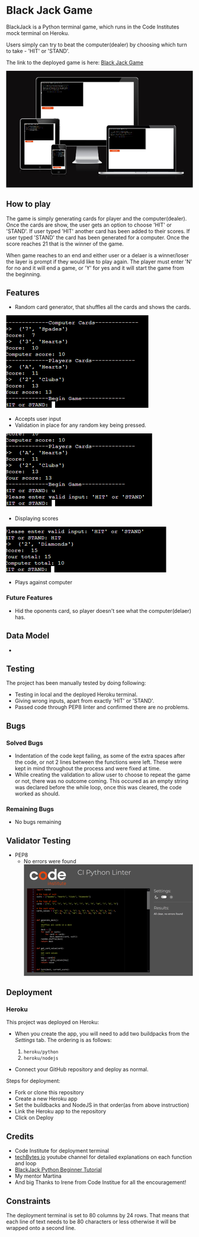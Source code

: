 # Black Jack Game

BlackJack is a Python terminal game, which runs in the Code Institutes mock terminal on Heroku.

Users simply can try to beat the computer(dealer) by choosing which turn to take - 'HIT' or 'STAND'.

The link to the deployed game is here: [Black Jack Game](https://black-jack-game.herokuapp.com/)

![alt text](./images/overall.PNG "Website layout across multiple devices")  

## How to play

The game is simply generating cards for player and the computer(dealer). Once the cards are show, the user gets an option to choose 'HIT' or 'STAND'. If user typed 'HIT' another card has been added to their scores. If user typed 'STAND' the card has been generated for a computer. Once the score reaches 21 that is the winner of the game.

When game reaches to an end and either user or a delaer is a winner/loser the layer is prompt if they would like to play again. The player must enter 'N' for no and it will end a game, or 'Y' for yes and it will start the game from the beginning. 

## Features

- Random card generator, that shuffles all the cards and shows the cards.

![alt text](./images/Shuffle.PNG "Shuffled cards displayed on an app")  

- Accepts user input
- Validation in place for any random key being pressed.

![alt text](./images/validation-1.PNG "Error message displayed when trying to enter something else, and not HIT or STAND") 

- Displaying scores

![alt text](./images/scores.PNG "Scores are displayed")

- Plays against computer


### Future Features

- Hid the oponents card, so player doesn't see what the computer(delaer) has.

## Data Model

- 

## Testing

The project has been manually tested by doing following:
- Testing in local and the deployed Heroku terminal.
- Giving wrong inputs, apart from exactly 'HIT' or 'STAND'.
- Passed code through PEP8 linter and confirmed there are no problems.


## Bugs

### Solved Bugs

- Indentation of the code kept failing, as some of the extra spaces after the code, or not 2 lines between the functions were left. These were kept in mind throughout the process and were fixed at time.
- While creating the validation to allow user to choose to repeat the game or not, there was no outcome coming. This occured as an empty string was declared before the while loop, once this was cleared, the code worked as should.

### Remaining Bugs

- No bugs remaining

## Validator Testing

- PEP8
    - No errors were found
    ![alt text](./images/PEP8.PNG "PEP8 validator testing")  


## Deployment

### Heroku

This project was deployed on Heroku:
 - When you create the app, you will need to add two buildpacks from the _Settings_ tab. The ordering is as follows:

    1. `heroku/python`
    2. `heroku/nodejs`

- Connect your GitHub repository and deploy as normal.


Steps for deployment:
- Fork or clone this repository
- Create a new Heroku app
- Set the buildbacks and NodeJS in that order(as from above instruction)
- Link the Heroku app to the repository
- Click on Deploy


## Credits

- Code Institute for deployment terminal
- [techBytes io](https://www.youtube.com/watch?v=yJz2at4Hco4&t=605s) youtube channel for detailed explanations on each function and loop
- [BlackJack Python Beginner Tutorial](https://teachyourkidscode.com/blackjack-python-beginner-tutorial/)
- My mentor Martina
- And big Thanks to Irene from Code Institue for all the encouragement!


## Constraints

The deployment terminal is set to 80 columns by 24 rows. That means that each line of text needs to be 80 characters or less otherwise it will be wrapped onto a second line.

